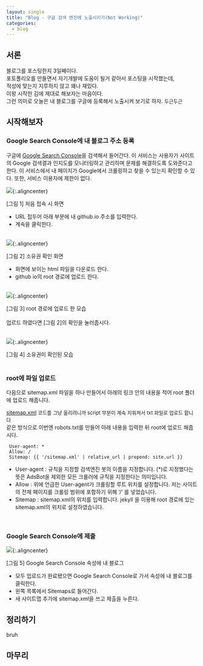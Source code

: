 ```yaml
---
layout: single
title: "Blog - 구글 검색 엔진에 노출시키기(Not Working)"
categories:
  - blog
---
```


<style>img.aligncenter{display:block;margin:0 auto}</style>

## 서론
블로그를 포스팅한지 3일째이다. <br> 포토폴리오를 만들면서 자기개발에 도움이 될거 같아서 포스팅을 시작했는데, <br>적성에 맞는지 지루하지 않고 꽤나 재밌다.<br> 이왕 시작한 김에 제대로 해보자는 마음이다. <br>
그런 의미로 오늘은 내 블로그를 구글에 등록해서 노출시켜 보기로 하자. <font size=2>두근두근</font> 


## 시작해보자
### Google Search Console에 내 블로그 주소 등록
구글에 [Google Search Console](https://search.google.com/search-console/welcome?utm_source=about-page)을 검색해서 들어간다. 이 서비스는 사용자가 사이트의 Google 검색결과 인지도를 모니터링하고 관리하며 문제를 해결하도록 도와준다고 한다. 이 서비스에서 내 페이지가 Google에서 크롤링하고 찾을 수 있는지 확인할 수 있다. 또한, 서비스 이용자에 제한이 없다. 


![](/assets/images/posting/blog_google/picture1.png){:.aligncenter}
<figcaption> [그림 1] 처음 접속 시 화면</figcaption> 

* URL 접두어 아래 부분에 내 github.io 주소를 입력한다.
* 계속을 클릭한다.
<br><br>

![](/assets/images/posting/blog_google/picture2.png){:.aligncenter}
<figcaption> [그림 2] 소유권 확인 화면</figcaption> 

* 화면에 보이는 html 파일을 다운로드 한다.
* github io의 root 경로에 업로드 한다.
<br><br>

![](/assets/images/posting/blog_google/picture3.png){:.aligncenter}
<figcaption> [그림 3] root 경로에 업로드 한 모습</figcaption>

<br>
업르드 하였다면 [그림 2]의 확인을 눌러줍시다.
<br><br>

![](/assets/images/posting/blog_google/picture4.png){:.aligncenter}
<figcaption> [그림 4] 소유권이 확인된 모습</figcaption>

<br>

### root에 파일 업로드
다음으로 sitemap.xml 파일을 하나 만들어서 아래의 링크 안의 내용을 적어 root 폴더에 업로드 해줍니다. 




[sitemap.xml](/assets/images/posting/blog_google/sitemap.txt)
<font size=2> 코드를 그냥 올리려니까 script 부분이 계속 지워져서 txt 파일로 업로드 합니다</font>
<br>
같은 방식으로 이번엔 robots.txt를 만들어 아래 내용을 입력한 뒤 root에 업로드 해줍시다.

```
 User-agent: *
 Allow: /
 Sitemap: {{ '/sitemap.xml' | relative_url | prepend: site.url }}
 ```

* User-agent : 규칙을 지정할 검색엔진 봇의 이름을 지정합니다. (*)로 지정했다는 뜻은 AdsBot을 제외한 모든 크롤러에 규칙을 지정한다는 의미입니다.
* Allow : 위에 언급한 User-agent가 크롤링할 루트 위치를 설정합니다. 저는 사이트의 전체 페이지를 크롤링 범위에 포함하기 위해 ‘/’ 를 넣었습니다.
* Sitemap : sitemap.xml의 위치를 입력합니다. jekyll 을 이용해 root 경로에 있는 sitemap.xml의 위치로 설정하였습니다.

<br>

### Google Search Console에 제출  

![](/assets/images/posting/blog_google/picture5.png){:.aligncenter}
<figcaption> [그림 5] Google Search Console 속성에 내 블로그</figcaption>

* 모두 업로드가 완료됐으면 Google Search Console로 가서 속성에 내 블로그를 클릭한다.
* 왼쪽 목록에서 Sitemaps로 들어간다.
* 새 사이트맵 추가에 sitemap.xml을 쓰고 제출을 누른다.

## 정리하기

bruh
<br>

## 마무리
